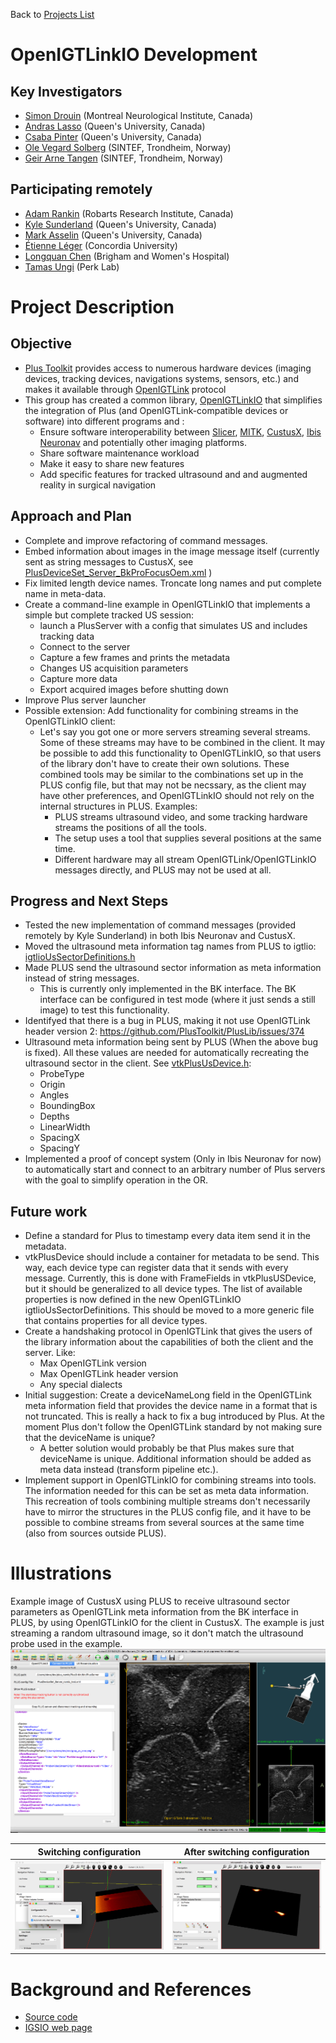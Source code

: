 Back to [Projects List](../../README.md#ProjectsList)

# OpenIGTLinkIO Development

## Key Investigators

- [Simon Drouin](http://nist.mni.mcgill.ca/?page_id=369) (Montreal Neurological Institute, Canada)
- [Andras Lasso](http://perk.cs.queensu.ca/users/lasso) (Queen's University, Canada)
- [Csaba Pinter](http://perk.cs.queensu.ca/users/pinter) (Queen's University, Canada)
- [Ole Vegard Solberg](https://www.sintef.no/alle-ansatte/ansatt/?empId=541) (SINTEF, Trondheim, Norway)
- [Geir Arne Tangen](https://www.sintef.no/alle-ansatte/ansatt/?empId=1605) (SINTEF, Trondheim, Norway)

## Participating remotely

- [Adam Rankin](http://www.imaging.robarts.ca/petergrp/node/113) (Robarts Research Institute, Canada)
- [Kyle Sunderland](http://perk.cs.queensu.ca/users/sunderland) (Queen's University, Canada)
- [Mark Asselin](http://perk.cs.queensu.ca/users/asselin) (Queen's University, Canada)
- [Étienne Léger](http://www.ap-lab.ca/people/etienneleger/) (Concordia University)
- [Longquan Chen](https://www.linkedin.com/in/longquan-chen-68672340/) (Brigham and Women's Hospital)
- [Tamas Ungi](http://perk.cs.queensu.ca/users/ungi) (Perk Lab)

# Project Description

## Objective

* [Plus Toolkit](http://www.plustoolkit.org) provides access to numerous hardware devices (imaging devices, tracking devices, navigations systems, sensors, etc.) and makes it available through [OpenIGTLink](http://www.openigtlink.org) protocol
* This group has created a common library, [OpenIGTLinkIO](http://igsio.github.io) that simplifies the integration of Plus (and OpenIGTLink-compatible devices or software) into different programs and :
  * Ensure software interoperability between [Slicer](https://www.slicer.org/), [MITK](http://mitk.org/), [CustusX](https://www.custusx.org/), [Ibis Neuronav](http://ibisneuronav.org/) and potentially other imaging platforms.
  * Share software maintenance workload
  * Make it easy to share new features
  * Add specific features for tracked ultrasound and and augmented reality in surgical navigation

## Approach and Plan

* Complete and improve refactoring of command messages.
* Embed information about images in the image message itself (currently sent as string messages to CustusX, see [PlusDeviceSet_Server_BkProFocusOem.xml](https://github.com/PlusToolkit/PlusLibData/blob/d2dcc2d2b8ad84eea14bd6147dcf289da1e4f405/ConfigFiles/PlusDeviceSet_Server_BkProFocusOem.xml) ) 
* Fix limited length device names. Troncate long names and put complete name in meta-data.
* Create a command-line example in OpenIGTLinkIO that implements a simple but complete tracked US session:
  * launch a PlusServer with a config that simulates US and includes tracking data
  * Connect to the server
  * Capture a few frames and prints the metadata
  * Changes US acquisition parameters
  * Capture more data
  * Export acquired images before shutting down
* Improve Plus server launcher
* Possible extension: Add functionality for combining streams in the OpenIGTLinkIO client:
  * Let's say you got one or more servers streaming several streams. Some of these streams may have to be combined in the client. It may be possible to add this functionality to OpenIGTLinkIO, so that users of the library don't have to create their own solutions. These combined tools may be similar to the combinations set up in the PLUS config file, but that may not be necssary, as the client may have other preferences, and OpenIGTLinkIO should not rely on the internal structures in PLUS. Examples: 
    * PLUS streams ultrasound video, and some tracking hardware streams the positions of all the tools.
    * The setup uses a tool that supplies several positions at the same time.
    * Different hardware may all stream OpenIGTLink/OpenIGTLinkIO messages directly, and PLUS may not be used at all.

## Progress and Next Steps
* Tested the new implementation of command messages (provided remotely by Kyle Sunderland) in both Ibis Neuronav and CustusX.
* Moved the ultrasound meta information tag names from PLUS to igtlio: [igtlioUsSectorDefinitions.h](https://github.com/IGSIO/OpenIGTLinkIO/blob/174dc1da2064265d77093be4eaa3b172334e163b/Converter/igtlioUsSectorDefinitions.h#L5)
* Made PLUS send the ultrasound sector information as meta information instead of string messages.
  * This is currently only implemented in the BK interface. The BK interface can be configured in test mode (where it just sends a still image) to test this functionality.
* Identifyed that there is a bug in PLUS, making it not use OpenIGTLink header version 2: https://github.com/PlusToolkit/PlusLib/issues/374
* Ultrasound meta information being sent by PLUS (When the above bug is fixed). All these values are needed for automatically recreating the ultrasound sector in the client. See [vtkPlusUsDevice.h](https://github.com/PlusToolkit/PlusLib/blob/018aad4b8687e7e8d49eecb62f7d1fae3ef3e7e5/src/PlusDataCollection/vtkPlusUsDevice.h#L88):
  * ProbeType
  * Origin
  * Angles
  * BoundingBox
  * Depths
  * LinearWidth
  * SpacingX
  * SpacingY
* Implemented a proof of concept system (Only in Ibis Neuronav for now) to automatically start and connect to an arbitrary number of Plus servers with the goal to simplify operation in the OR.

<!--Describe progress and next steps in a few bullet points as you are making progress.-->
## Future work
* Define a standard for Plus to timestamp every data item send it in the metadata.
* vtkPlusDevice should include a container for metadata to be send. This way, each device type can register data that it sends with every message. Currently, this is done with FrameFields in vtkPlusUSDevice, but it should be generalized to all device types. The list of available properties is now defined in the new OpenIGTLinkIO igtlioUsSectorDefinitions. This should be moved to a more generic file that contains properties for all device types. 
* Create a handshaking protocol in OpenIGTLink that gives the users of the library information about the capabilities of both the client and the server. Like:
  * Max OpenIGTLink version
  * Max OpenIGTLink header version
  * Any special dialects
* Initial suggestion: Create a deviceNameLong field in the OpenIGTLink meta information field that provides the device name in a format that is not truncated. This is really a hack to fix a bug introduced by Plus. At the moment Plus don't follow the OpenIGTLink standard by not making sure that the deviceName is unique?
  * A better solution would probably be that Plus makes sure that deviceName is unique. Additional information should be added as meta data instead (transform pipeline etc.).
* Implement support in OpenIGTLinkIO for combining streams into tools. The information needed for this can be set as meta data information. This recreation of tools combining multiple streams don't necessarily have to mirror the structures in the PLUS config file, and it have to be possible to combine streams from several sources at the same time (also from sources outside PLUS).
 

# Illustrations

Example image of CustusX using PLUS to receive ultrasound sector parameters as OpenIGTLink meta information from the BK interface in PLUS, by using OpenIGTLinkIO for the client in CustusX. The example is just streaming a random ultrasound image, so it don't match the ultrasound probe used in the example.
![CustusX](CustusX_screendump.png)

| Switching configuration | After switching configuration |
| --- | --- |
| ![](ibis-switching-config.png) | ![](ibis-after-switching-config.png) |

# Background and References

<!--Use this space for information that may help people better understand your project, like links to papers, source code, or data.-->

- [Source code](https://github.com/IGSIO/OpenIGTLinkIO)
- [IGSIO web page](http://igsio.github.io/)

